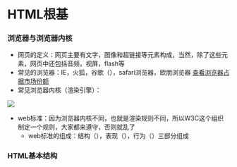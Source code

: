# HTML根基

### 浏览器与浏览器内核

- 网页的定义：网页主要有文字，图像和超链接等元素构成，当然，除了这些元素，网页中还包括音频，视屏，flash等
- 常见的浏览器：IE，火狐，谷歌（），safari浏览器，欧朋浏览器 [查看浏览器占据市场份额](https://tongji.baidu.com/data/browser)
- 常见浏览器内核（渲染引擎）：
<img src="https://itzkp-1253302184.cos.ap-beijing.myqcloud.com/notes/2.note/4.%E6%8A%80%E6%9C%AF%E6%A0%B9%E5%9F%BA%E7%AC%94%E8%AE%B0/HTML%E6%A0%B9%E5%9F%BA/1.png" />

- web标准：因为浏览器内核不同，也就是渲染规则不同，所以W3C这个组织制定一个规则，大家都来遵守，否则就乱了
  - web标准的组成：结构（），表现（），行为（）三部分组成

### HTML基本结构

